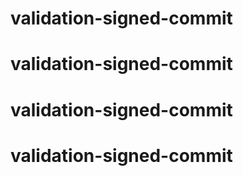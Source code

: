 # validation-signed-commit
# validation-signed-commit
# validation-signed-commit
# validation-signed-commit
